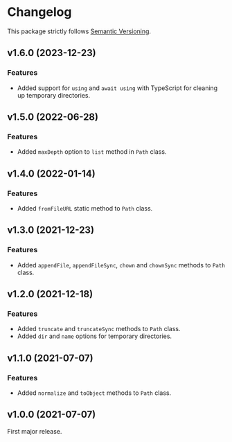 
# Changelog

This package strictly follows [Semantic Versioning](https://semver.org).

## v1.6.0 (2023-12-23)

### Features

  * Added support for `using` and `await using` with TypeScript for cleaning up temporary directories.

## v1.5.0 (2022-06-28)

### Features

  * Added `maxDepth` option to `list` method in `Path` class.

## v1.4.0 (2022-01-14)

### Features

  * Added `fromFileURL` static method to `Path` class.

## v1.3.0 (2021-12-23)

### Features

  * Added `appendFile`, `appendFileSync`, `chown` and `chownSync` methods to `Path` class.

## v1.2.0 (2021-12-18)

### Features

  * Added `truncate` and `truncateSync` methods to `Path` class.
  * Added `dir` and `name` options for temporary directories.

## v1.1.0 (2021-07-07)

### Features

  * Added `normalize` and `toObject` methods to `Path` class.

## v1.0.0 (2021-07-07)

First major release.

